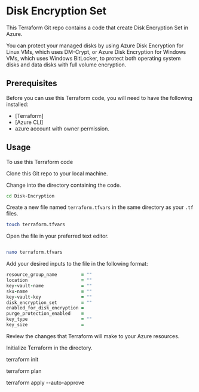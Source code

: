# Disk Encryption Set

This Terraform Git repo contains a code that create Disk Encryption Set in Azure.

You can protect your managed disks by using Azure Disk Encryption for Linux VMs, which uses DM-Crypt, or Azure Disk Encryption for Windows VMs, which uses Windows BitLocker, to protect both operating system disks and data disks with full volume encryption.

## Prerequisites

Before you can use this Terraform code, you will need to have the following installed:

- [Terraform]
- [Azure CLI]
- azure account with owner permission.


## Usage

To use this Terraform code

Clone this Git repo to your local machine.

Change into the directory containing the code.

```bash
cd Disk-Encryption

```

Create a new file named `terraform.tfvars` in the same directory as your `.tf` files.

```bash
touch terraform.tfvars
```

Open the file in your preferred text editor.

```bash

nano terraform.tfvars
```

Add your desired inputs to the file in the following format:

```ruby
resource_group_name         = ""
location                    = ""
key-vault-name              = ""
sku-name                    = ""
key-vault-key               = ""
disk_encryption_set         = ""
enabled_for_disk_encryption = 
purge_protection_enabled    = 
key_type                    = ""
key_size                    = 
```
Review the changes that Terraform will make to your Azure resources.


Initialize Terraform in the directory.


terraform init

terraform plan 

terraform apply --auto-approve